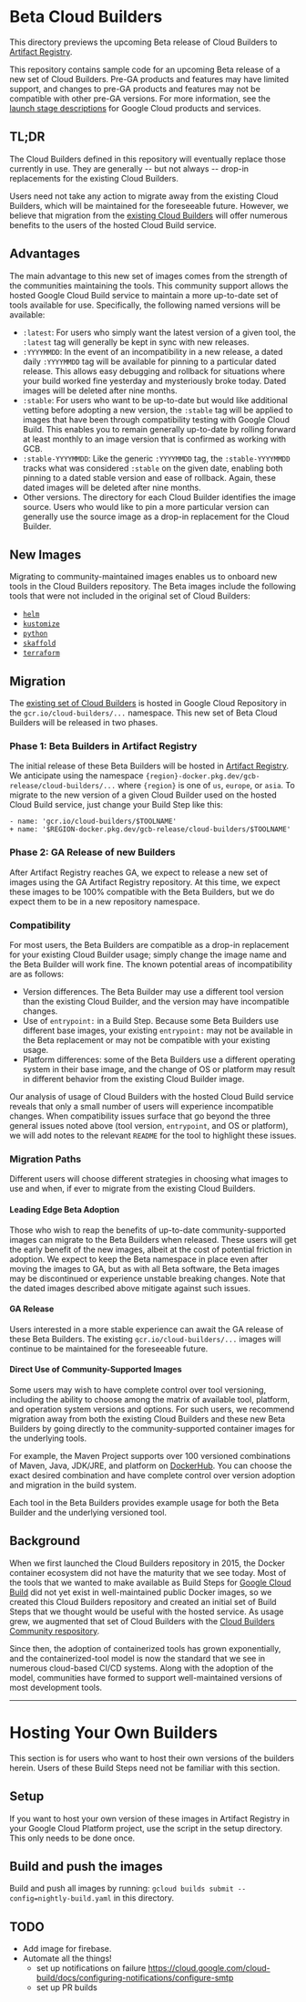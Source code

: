 # Beta Cloud Builders

This directory previews the upcoming Beta release of Cloud Builders to [Artifact
Registry](https://cloud.google.com/artifact-registry).

This repository contains sample code for an upcoming Beta release of a new set
of Cloud Builders. Pre-GA products and features may have limited support, and
changes to pre-GA products and features may not be compatible with other pre-GA
versions. For more information, see the [launch stage
descriptions](https://cloud.google.com/products?hl=en#product-launch-stages) for
Google Cloud products and services.

## TL;DR

The Cloud Builders defined in this repository will eventually replace those
currently in use. They are generally -- but not always -- drop-in replacements
for the existing Cloud Builders.

Users need not take any action to migrate away from the existing Cloud Builders,
which will be maintained for the foreseeable future. However, we believe that
migration from the [existing Cloud Builders](..) will offer numerous benefits to
the users of the hosted Cloud Build service.

## Advantages

The main advantage to this new set of images comes from the strength of the
communities maintaining the tools. This community support allows the hosted
Google Cloud Build service to maintain a more up-to-date set of tools available
for use. Specifically, the following named versions will be available:

- `:latest`: For users who simply want the latest version of a given tool, the
  `:latest` tag will generally be kept in sync with new releases.
- `:YYYYMMDD`: In the event of an incompatibility in a new release, a dated
  daily `:YYYYMMDD` tag will be available for pinning to a particular dated
  release. This allows easy debugging and rollback for situations where your
  build worked fine yesterday and mysteriously broke today. Dated images will be
  deleted after nine months.
- `:stable`: For users who want to be up-to-date but would like additional
  vetting before adopting a new version, the `:stable` tag will be applied to
  images that have been through compatibility testing with Google Cloud Build.
  This enables you to remain generally up-to-date by rolling forward at least
  monthly to an image version that is confirmed as working with GCB.
- `:stable-YYYYMMDD`: Like the generic `:YYYYMMDD` tag, the `:stable-YYYYMMDD`
  tracks what was considered `:stable` on the given date, enabling both pinning
  to a dated stable version and ease of rollback. Again, these dated images will
  be deleted after nine months.
- Other versions. The directory for each Cloud Builder identifies the image
  source. Users who would like to pin a more particular version can generally
  use the source image as a drop-in replacement for the Cloud Builder.

## New Images

Migrating to community-maintained images enables us to onboard new tools in the
Cloud Builders repository. The Beta images include the following tools that were
not included in the original set of Cloud Builders:

- [`helm`](helm)
- [`kustomize`](kustomize)
- [`python`](python)
- [`skaffold`](skaffold)
- [`terraform`](terraform)

## Migration

The [existing set of Cloud Builders](..) is hosted in Google Cloud Repository in
the `gcr.io/cloud-builders/...` namespace. This new set of Beta Cloud Builders
will be released in two phases.

### Phase 1: Beta Builders in Artifact Registry

The initial release of these Beta Builders will be hosted in [Artifact
Registry](https://cloud.google.com/artifact-registry). We anticipate using the
namespace `{region}-docker.pkg.dev/gcb-release/cloud-builders/...` where
`{region}` is one of `us`, `europe`, or `asia`. To migrate to the new version of
a given Cloud Builder used on the hosted Cloud Build service, just change your
Build Step like this:

```
- name: 'gcr.io/cloud-builders/$TOOLNAME'
+ name: '$REGION-docker.pkg.dev/gcb-release/cloud-builders/$TOOLNAME'
```

### Phase 2: GA Release of new Builders

After Artifact Registry reaches GA, we expect to release a new set of images
using the GA Artifact Registry repository. At this time, we expect these images
to be 100% compatible with the Beta Builders, but we do expect them to be in a
new repository namespace.

### Compatibility

For most users, the Beta Builders are compatible as a drop-in replacement for
your existing Cloud Builder usage; simply change the image name and the Beta
Builder will work fine. The known potential areas of incompatibility are as
follows:

- Version differences. The Beta Builder may use a different tool version than
  the existing Cloud Builder, and the version may have incompatible changes.
- Use of `entrypoint:` in a Build Step. Because some Beta Builders use different
  base images, your existing `entrypoint:` may not be available in the Beta
  replacement or may not be compatible with your existing usage.
- Platform differences: some of the Beta Builders use a different operating
  system in their base image, and the change of OS or platform may result in
  different behavior from the existing Cloud Builder image.

Our analysis of usage of Cloud Builders with the hosted Cloud Build service
reveals that only a small number of users will experience incompatible changes.
When compatibility issues surface that go beyond the three general issues noted
above (tool version, `entrypoint`, and OS or platform), we will add notes to the
relevant `README` for the tool to highlight these issues.

### Migration Paths

Different users will choose different strategies in choosing what images to use
and when, if ever to migrate from the existing Cloud Builders.

#### Leading Edge Beta Adoption

Those who wish to reap the benefits of up-to-date community-supported images can
migrate to the Beta Builders when released. These users will get the early
benefit of the new images, albeit at the cost of potential friction in adoption.
We expect to keep the Beta namespace in place even after moving the images to
GA, but as with all Beta software, the Beta images may be discontinued or
experience unstable breaking changes. Note that the dated images described above
mitigate against such issues.

#### GA Release

Users interested in a more stable experience can await the GA release of these
Beta Builders. The existing `gcr.io/cloud-builders/...` images will continue to
be maintained for the foreseeable future.

#### Direct Use of Community-Supported Images

Some users may wish to have complete control over tool versioning, including the
ability to choose among the matrix of available tool, platform, and operation
system versions and options. For such users, we recommend migration away from
both the existing Cloud Builders and these new Beta Builders by going directly
to the community-supported container images for the underlying tools.

For example, the Maven Project supports over 100 versioned combinations of
Maven, Java, JDK/JRE, and platform on
[DockerHub](https://hub.docker.com/_/maven). You can choose the exact desired
combination and have complete control over version adoption and migration in the
build system.

Each tool in the Beta Builders provides example usage for both the Beta Builder
and the underlying versioned tool.

## Background

When we first launched the Cloud Builders repository in 2015, the Docker
container ecosystem did not have the maturity that we see today. Most of the
tools that we wanted to make available as Build Steps for [Google Cloud
Build](https://cloud.google.com/cloud-build/docs/) did not yet exist in
well-maintained public Docker images, so we created this Cloud Builders
repository and created an initial set of Build Steps that we thought would be
useful with the hosted service. As usage grew, we augmented that set of Cloud
Builders with the [Cloud Builders Community
respository](https://github.com/GoogleCloudPlatform/cloud-builders-community).

Since then, the adoption of containerized tools has grown exponentially, and
the containerized-tool model is now the standard that we see in numerous
cloud-based CI/CD systems. Along with the adoption of the model, communities have formed to support well-maintained versions of most development tools.

------
# Hosting Your Own Builders

This section is for users who want to host their own versions of the builders
herein. Users of these Build Steps need not be familiar with this section.

## Setup

If you want to host your own version of these images in Artifact Registry in
your Google Cloud Platform project, use the script in the setup directory. This
only needs to be done once.

## Build and push the images

Build and push all images by running:
`gcloud builds submit --config=nightly-build.yaml`
in this directory.

## TODO

- Add image for firebase.
- Automate all the things!
	- set up notifications on failure
	  https://cloud.google.com/cloud-build/docs/configuring-notifications/configure-smtp
    - set up PR builds
